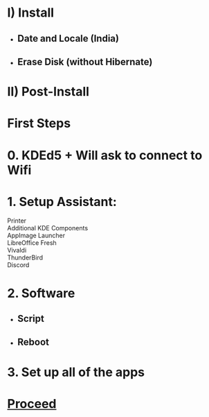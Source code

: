 # I) Install

- ## Date and Locale (India)
- ## Erase Disk (without Hibernate)

# II) Post-Install

# First Steps

# 0. KDEd5 + Will ask to connect to Wifi

# 1. Setup Assistant:

Printer<br>
Additional KDE Components<br>
AppImage Launcher<br>
LibreOffice Fresh<br>
Vivaldi<br>
ThunderBird<br>
Discord<br>

# 2. Software
- ## Script
- ## Reboot

# 3. Set up all of the apps

# [Proceed](https://github.com/hookstdev/OmniGuides/blob/omni/OS/Windows/Windows.md)
